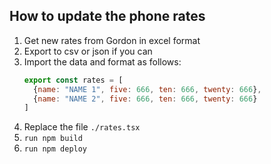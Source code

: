 ## How to update the phone rates

1. Get new rates from Gordon in excel format
2. Export to csv or json if you can
3. Import the data and format as follows:
    ```js
    export const rates = [
      {name: "NAME 1", five: 666, ten: 666, twenty: 666},
      {name: "NAME 2", five: 666, ten: 666, twenty: 666}
    ]
    ```
4. Replace the file `./rates.tsx`
5. `run npm build`
6. `run npm deploy`
